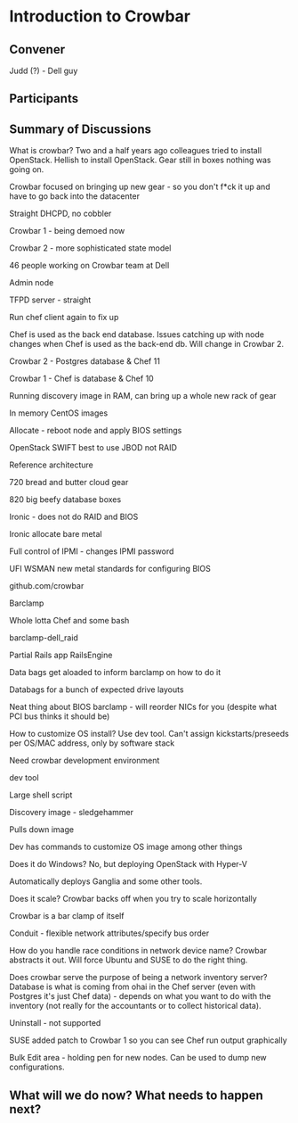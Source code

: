 Introduction to Crowbar
=======================

## Convener
Judd (?) - Dell guy

## Participants

## Summary of Discussions
What is crowbar?
Two and a half years ago colleagues tried to install
OpenStack.  Hellish to install OpenStack.  Gear still in boxes
nothing was going on.

Crowbar focused on bringing up new gear - so you don't f*ck it up and have to go back into the datacenter

Straight DHCPD, no cobbler

Crowbar 1 - being demoed now

Crowbar 2 - more sophisticated state model

46 people working on Crowbar team at Dell

Admin node

TFPD server - straight

Run chef client again to fix up

Chef is used as the back end database.  Issues catching up with node changes when Chef is used as the back-end db.  Will change in Crowbar 2.

Crowbar 2 - Postgres database & Chef 11

Crowbar 1 - Chef is database & Chef 10

Running discovery image in RAM, can bring up a whole new rack of gear

In memory CentOS images

Allocate - reboot node and apply BIOS settings

OpenStack SWIFT best to use JBOD not RAID

Reference architecture

720 bread and butter cloud gear

820 big beefy database boxes

Ironic - does not do RAID and BIOS

Ironic allocate bare metal

Full control of IPMI - changes IPMI password

UFI WSMAN new metal standards for configuring BIOS

github.com/crowbar

Barclamp

Whole lotta Chef and some bash

barclamp-dell_raid

Partial Rails app RailsEngine

Data bags get aloaded to inform barclamp on how to do it

Databags for a bunch of expected drive layouts

Neat thing about BIOS barclamp - will reorder NICs for you (despite what PCI bus thinks it should be)

How to customize OS install?  Use dev tool.  Can't assign kickstarts/preseeds per OS/MAC address, only by software stack

Need crowbar development environment

dev tool

Large shell script

Discovery image - sledgehammer

Pulls down image

Dev has commands to customize OS image among other things

Does it do Windows?  No, but deploying OpenStack with Hyper-V

Automatically deploys Ganglia and some other tools.

Does it scale?  Crowbar backs off when you try to scale horizontally

Crowbar is a bar clamp of itself

Conduit - flexible network attributes/specify bus order

How do you handle race conditions in network device name?  Crowbar abstracts it out.  Will force Ubuntu and SUSE to do the right thing.

Does crowbar serve the purpose of being a network inventory server?  Database is what is coming from ohai in the Chef server (even with Postgres it's just Chef data) - depends on what you want to do with the inventory (not really for the accountants or to collect historical data).

Uninstall - not supported

SUSE added patch to Crowbar 1 so you can see Chef run output graphically

Bulk Edit area - holding pen for new nodes.  Can be used to dump new configurations.

## What will we do now?  What needs to happen next?